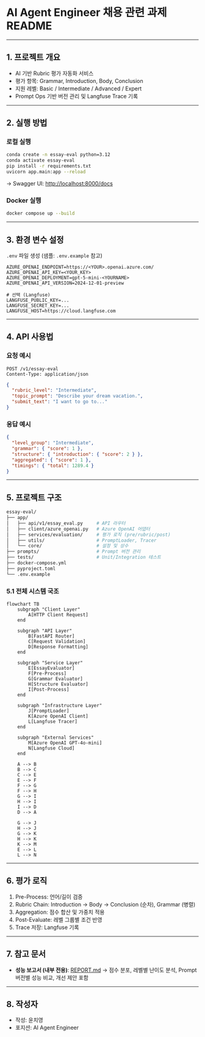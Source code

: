 
# AI Agent Engineer 채용 관련 과제 README

---

## 1. 프로젝트 개요
- AI 기반 Rubric 평가 자동화 서비스
- 평가 항목: Grammar, Introduction, Body, Conclusion
- 지원 레벨: Basic / Intermediate / Advanced / Expert
- Prompt Ops 기반 버전 관리 및 Langfuse Trace 기록

---

## 2. 실행 방법

### 로컬 실행
```bash
conda create -n essay-eval python=3.12
conda activate essay-eval
pip install -r requirements.txt
uvicorn app.main:app --reload
````

→ Swagger UI: [http://localhost:8000/docs](http://localhost:8000/docs)

### Docker 실행

```bash
docker compose up --build
```

---

## 3. 환경 변수 설정

`.env` 파일 생성 (샘플: `.env.example` 참고)

```env
AZURE_OPENAI_ENDPOINT=https://<YOUR>.openai.azure.com/
AZURE_OPENAI_API_KEY=<YOUR_KEY>
AZURE_OPENAI_DEPLOYMENT=gpt-5-mini-<YOURNAME>
AZURE_OPENAI_API_VERSION=2024-12-01-preview

# 선택 (Langfuse)
LANGFUSE_PUBLIC_KEY=...
LANGFUSE_SECRET_KEY=...
LANGFUSE_HOST=https://cloud.langfuse.com
```

---

## 4. API 사용법

### 요청 예시

```http
POST /v1/essay-eval
Content-Type: application/json
```

```json
{
  "rubric_level": "Intermediate",
  "topic_prompt": "Describe your dream vacation.",
  "submit_text": "I want to go to..."
}
```

### 응답 예시

```json
{
  "level_group": "Intermediate",
  "grammar": { "score": 1 },
  "structure": { "introduction": { "score": 2 } },
  "aggregated": { "score": 1 },
  "timings": { "total": 1289.4 }
}
```

---

## 5. 프로젝트 구조

```bash
essay-eval/
├── app/
│   ├── api/v1/essay_eval.py     # API 라우터
│   ├── client/azure_openai.py   # Azure OpenAI 어댑터
│   ├── services/evaluation/     # 평가 로직 (pre/rubric/post)
│   ├── utils/                   # PromptLoader, Tracer
│   └── core/                    # 설정 및 상수
├── prompts/                     # Prompt 버전 관리
├── tests/                       # Unit/Integration 테스트
├── docker-compose.yml
├── pyproject.toml
└── .env.example
```

### 5.1 전체 시스템 국조
```mermaid
flowchart TB
    subgraph "Client Layer"
        A[HTTP Client Request]
    end
    
    subgraph "API Layer"
        B[FastAPI Router]
        C[Request Validation]
        D[Response Formatting]
    end
    
    subgraph "Service Layer"
        E[EssayEvaluator]
        F[Pre-Process]
        G[Grammar Evaluator]
        H[Structure Evaluator]
        I[Post-Process]
    end
    
    subgraph "Infrastructure Layer"
        J[PromptLoader]
        K[Azure OpenAI Client]
        L[Langfuse Tracer]
    end
    
    subgraph "External Services"
        M[Azure OpenAI GPT-4o-mini]
        N[Langfuse Cloud]
    end
    
    A --> B
    B --> C
    C --> E
    E --> F
    F --> G
    F --> H
    G --> I
    H --> I
    I --> D
    D --> A
    
    G --> J
    H --> J
    G --> K
    H --> K
    K --> M
    E --> L
    L --> N
```



---

## 6. 평가 로직

1. Pre-Process: 언어/길이 검증
2. Rubric Chain: Introduction → Body → Conclusion (순차), Grammar (병렬)
3. Aggregation: 점수 합산 및 가중치 적용
4. Post-Evaluate: 레벨 그룹별 조건 반영
5. Trace 저장: Langfuse 기록

---

## 7. 참고 문서

* **성능 보고서 (내부 전용)**: [REPORT.md](./REPORT.md)
  → 점수 분포, 레벨별 난이도 분석, Prompt 버전별 성능 비교, 개선 제안 포함

---

## 8. 작성자

* 작성: 윤치영
* 포지션: AI Agent Engineer

